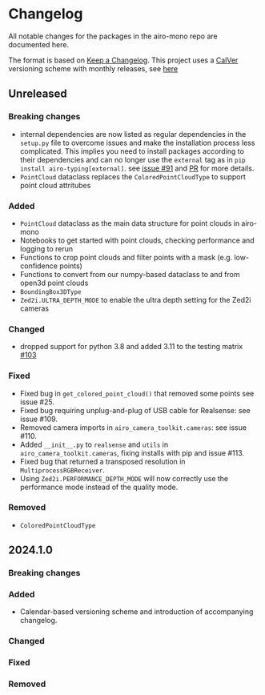 # Changelog

All notable changes for the packages in the airo-mono repo are documented here.

The format is based on [Keep a Changelog](https://keepachangelog.com/en/1.0.0/).
This project uses a [CalVer](https://calver.org/) versioning scheme with monthly releases, see [here](versioning.md)

## Unreleased

### Breaking changes
 - internal dependencies are now listed as regular dependencies in the `setup.py` file to overcome issues and make the installation process less complicated. This implies you need to install packages according to their dependencies and can no longer use the `external` tag as in `pip install airo-typing[external]`.
 see [issue #91](https://github.com/airo-ugent/airo-mono/issues/91) and
 [PR](https://github.com/airo-ugent/airo-mono/pull/108) for more details.
 - `PointCloud` dataclass replaces the `ColoredPointCloudType` to support point cloud attritubes


### Added
- `PointCloud` dataclass as the main data structure for point clouds in airo-mono
- Notebooks to get started with point clouds, checking performance and logging to rerun
- Functions to crop point clouds and filter points with a mask (e.g. low-confidence points)
- Functions to convert from our numpy-based dataclass to and from open3d point clouds
- `BoundingBox3DType`
- `Zed2i.ULTRA_DEPTH_MODE` to enable the ultra depth setting for the Zed2i cameras



### Changed
- dropped support for python 3.8 and added 3.11 to the testing matrix [#103](https://github.com/airo-ugent/airo-mono/issues/103)

### Fixed
- Fixed bug in `get_colored_point_cloud()` that removed some points see issue #25.
- Fixed bug requiring unplug-and-plug of USB cable for Realsense: see issue #109.
- Removed camera imports in `airo_camera_toolkit.cameras`: see issue #110.
- Added `__init__.py` to `realsense` and `utils` in `airo_camera_toolkit.cameras`, fixing installs with pip and issue #113.
- Fixed bug that returned a transposed resolution in `MultiprocessRGBReceiver`.
- Using `Zed2i.PERFORMANCE_DEPTH_MODE` will now correctly use the performance mode instead of the quality mode.

### Removed
- `ColoredPointCloudType`

## 2024.1.0

### Breaking changes

### Added
- Calendar-based versioning scheme and introduction of accompanying changelog.

### Changed

### Fixed

### Removed

